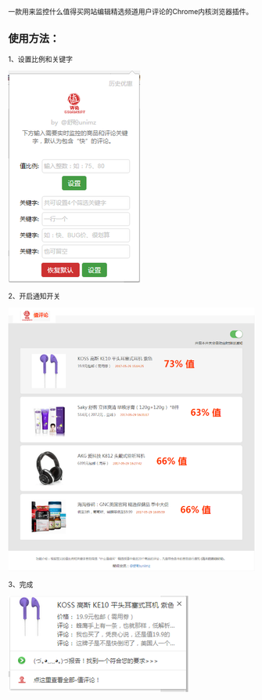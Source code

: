一款用来监控什么值得买网站编辑精选频道用户评论的Chrome内核浏览器插件。

## 使用方法：

1、设置比例和关键字

![设置页](https://raw.githubusercontent.com/shupande/SMZDM-COMMENT-PICK/16ae5286a0bb10d7ea479cca5b662d614afb7431/Publish/setup.png)



2、开启通知开关

![开启通知](https://github.com/shupande/SMZDM-COMMENT-PICK/raw/16ae5286a0bb10d7ea479cca5b662d614afb7431/Publish/more.png)



3、完成

![通知效果](https://github.com/shupande/SMZDM-COMMENT-PICK/raw/16ae5286a0bb10d7ea479cca5b662d614afb7431/Publish/notify.png)